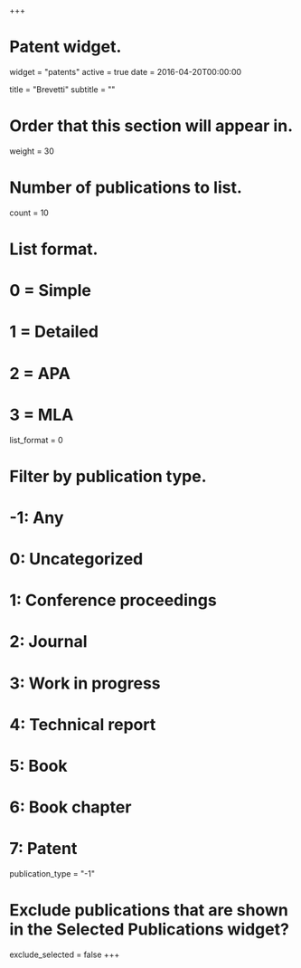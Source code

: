 +++
# Patent widget.
widget = "patents"
active = true
date = 2016-04-20T00:00:00

title = "Brevetti"
subtitle = ""

# Order that this section will appear in.
weight = 30

# Number of publications to list.
count = 10

# List format.
#   0 = Simple
#   1 = Detailed
#   2 = APA
#   3 = MLA
list_format = 0

# Filter by publication type.
# -1: Any
#  0: Uncategorized
#  1: Conference proceedings
#  2: Journal
#  3: Work in progress
#  4: Technical report
#  5: Book
#  6: Book chapter
#  7: Patent
publication_type = "-1"

# Exclude publications that are shown in the Selected Publications widget?
exclude_selected = false
+++

